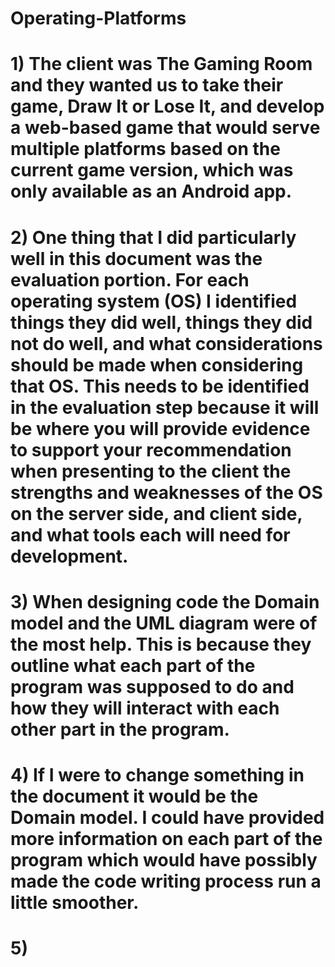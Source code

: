 # Operating-Platforms

# 1) The client was The Gaming Room and they wanted us to take their game, Draw It or Lose It, and develop a web-based game that would serve multiple platforms based on the current game version, which was only available as an Android app. 
# 2) One thing that I did particularly well in this document was the evaluation portion. For each operating system (OS) I identified things they did well, things they did not do well, and what considerations should be made when considering that OS. This needs to be identified in the evaluation step because it will be where you will provide evidence to support your recommendation when presenting to the client the strengths and weaknesses of the OS on the server side, and client side, and what tools each will need for development. 
# 3) When designing code the Domain model and the UML diagram were of the most help. This is because they outline what each part of the program was supposed to do and how they will interact with each other part in the program. 
# 4) If I were to change something in the document it would be the Domain model. I could have provided more information on each part of the program which would have possibly made the code writing process run a little smoother.
# 5) 
